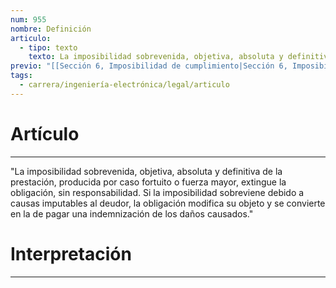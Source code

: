 ```yaml
---
num: 955
nombre: Definición
articulo:
  - tipo: texto
    texto: La imposibilidad sobrevenida, objetiva, absoluta y definitiva de la prestación, producida por caso fortuito o fuerza mayor, extingue la obligación, sin responsabilidad. Si la imposibilidad sobreviene debido a causas imputables al deudor, la obligación modifica su objeto y se convierte en la de pagar una indemnización de los daños causados.
previo: "[[Sección 6, Imposibilidad de cumplimiento|Sección 6, Imposibilidad de cumplimiento]]"
tags:
  - carrera/ingeniería-electrónica/legal/articulo
---
```

# Artículo
---
"La imposibilidad sobrevenida, objetiva, absoluta y definitiva de la prestación, producida por caso fortuito o fuerza mayor, extingue la obligación, sin responsabilidad. Si la imposibilidad sobreviene debido a causas imputables al deudor, la obligación modifica su objeto y se convierte en la de pagar una indemnización de los daños causados."

# Interpretación
---
